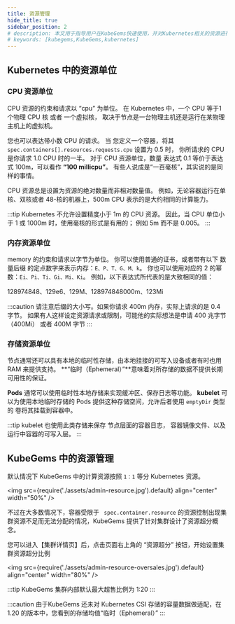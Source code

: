 ```yaml
---
title: 资源管理
hide_title: true
sidebar_position: 2
# description: 本文用于指导用户在KubeGems快速使用，并对Kubernetes相关的资源进行操作
# keywords: [kubegems,KubeGems,kubernetes]
---
```


## Kubernetes 中的资源单位 

### CPU 资源单位 

CPU 资源的约束和请求以 “cpu” 为单位。 在 Kubernetes 中，一个 CPU 等于1 个物理 CPU 核 或者 一个虚拟核， 取决于节点是一台物理主机还是运行在某物理主机上的虚拟机。

您也可以表达带小数 CPU 的请求。 当 您定义一个容器，将其 `spec.containers[].resources.requests.cpu` 设置为 0.5 时， 你所请求的 CPU 是你请求 1.0 CPU 时的一半。 对于 CPU 资源单位，数量 表达式 0.1 等价于表达式 100m，可以看作 **“100 millicpu”**。 有些人说成是“一百毫核”，其实说的是同样的事情。

CPU 资源总是设置为资源的绝对数量而非相对数量值。 例如，无论容器运行在单核、双核或者 48-核的机器上，500m CPU 表示的是大约相同的计算能力。

:::tip
Kubernetes 不允许设置精度小于 1m 的 CPU 资源。 因此，当 CPU 单位小于 1 或 1000m 时，使用毫核的形式是有用的； 例如 5m 而不是 0.005。
:::

### 内存资源单位 

memory 的约束和请求以字节为单位。 你可以使用普通的证书，或者带有以下 数量后缀 的定点数字来表示内存：`E、P、T、G、M、k`。 你也可以使用对应的 2 的幂数：`Ei、Pi、Ti、Gi、Mi、Ki`。 例如，以下表达式所代表的是大致相同的值：

128974848、129e6、129M、128974848000m、123Mi

:::caution
请注意后缀的大小写。如果你请求 400m 内存，实际上请求的是 0.4 字节。 如果有人这样设定资源请求或限制，可能他的实际想法是申请 400 兆字节（400Mi） 或者 400M 字节
:::

### 存储资源单位

节点通常还可以具有本地的临时性存储，由本地挂接的可写入设备或者有时也用 RAM 来提供支持。 **“临时（Ephemeral）”**意味着对所存储的数据不提供长期可用性的保证。

**Pods** 通常可以使用临时性本地存储来实现缓冲区、保存日志等功能。 **kubelet** 可以为使用本地临时存储的 Pods 提供这种存储空间，允许后者使用 `emptyDir` 类型的 卷将其挂载到容器中。

:::tip
kubelet 也使用此类存储来保存 节点层面的容器日志， 容器镜像文件、以及运行中容器的可写入层。
:::

## KubeGems 中的资源管理

默认情况下 KubeGems 中的计算资源按照 `1：1` 等分 Kubernetes 资源。

<img
  src={require('./assets/admin-resource.jpg').default}
  align="center"
  width="50%"
/>


不过在大多数情况下，容器受限于 ` spec.container.resource` 的资源控制出现集群资源不足而无法分配的情况，KubeGems 提供了针对集群设计了资源超分概念。

您可以进入【集群详情页】后，点击页面右上角的 “资源超分” 按钮，开始设置集群资源超分比例

<img
  src={require('./assets/admin-resource-oversales.jpg').default}
  align="center"
  width="80%"
/>

:::tip
KubeGems 集群内部默认最大超售比例为 1:20
:::

:::caution
由于KubeGems 还未对 Kubernetes CSI 存储的容量数据做适配，在 1.20 的版本中，您看到的存储均值“临时（Ephemeral）”
:::